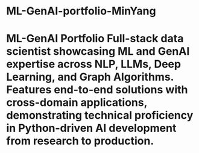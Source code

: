 # ML-GenAI-portfolio-MinYang
# ML-GenAI Portfolio  Full-stack data scientist showcasing ML and GenAI expertise across NLP, LLMs, Deep Learning, and Graph Algorithms. Features end-to-end solutions with cross-domain applications, demonstrating technical proficiency in Python-driven AI development from research to production.

